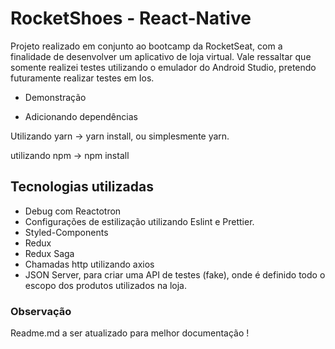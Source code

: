 <h1> RocketShoes - React-Native </h1>

Projeto realizado em conjunto ao bootcamp da RocketSeat, com a finalidade de desenvolver um aplicativo de loja virtual. Vale ressaltar
que somente realizei testes utilizando o emulador do Android Studio, pretendo futuramente realizar testes em Ios.

- Demonstração

- Adicionando dependências

Utilizando yarn -> yarn install, ou simplesmente yarn.

utilizando npm -> npm install

<h2> Tecnologias utilizadas </h2>

- Debug com Reactotron
- Configurações de estilização utilizando Eslint e Prettier.
- Styled-Components
- Redux
- Redux Saga
- Chamadas http utilizando axios
- JSON Server, para criar uma API de testes (fake), onde é definido todo o escopo dos produtos utilizados na loja.


<h3> Observação </h3> 
Readme.md a ser atualizado para melhor documentação !
